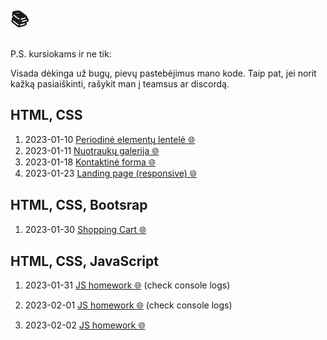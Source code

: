 # 📚

P.S. kursiokams ir ne tik:

Visada dėkinga už bugų, pievų pastebėjimus mano kode.
Taip pat, jei norit kažką pasiaiškinti, rašykit man į teamsus ar discordą.

## HTML, CSS

1. 2023-01-10 [Periodinė elementų lentelė 🌐](https://htmlpreview.github.io/?https://github.com/codevivi/BIT_JS-2023-01-09_homeworks/blob/master/2023-01-10_html-periodine-elementu-lentele/index.html)
2. 2023-01-11 [Nuotraukų galerija 🌐](https://htmlpreview.github.io/?https://github.com/codevivi/BIT_JS-2023-01-09_homeworks/blob/master/2023-01-11_nuotrauku-galerija/index.html)
3. 2023-01-18 [Kontaktinė forma 🌐](https://htmlpreview.github.io/?https://github.com/codevivi/BIT_JS-2023-01-09_homeworks/blob/master/2023-01-18_kontaktine-forma/index.html)
4. 2023-01-23 [Landing page (responsive) 🌐](https://htmlpreview.github.io/?https://github.com/codevivi/BIT_JS-2023-01-09_homeworks/blob/master/2023-01-23_landing-page/index.html)

## HTML, CSS, **Bootsrap**

1. 2023-01-30 [Shopping Cart 🌐](https://htmlpreview.github.io/?https://github.com/codevivi/BIT_JS-2023-01-09_homeworks/blob/master/2023-01-30_shopping-cart/index.html)

## HTML, CSS, **JavaScript**

1. 2023-01-31 [JS homework 🌐](https://htmlpreview.github.io/?https://github.com/codevivi/BIT_JS-2023-01-09_homeworks/blob/master/2023-01-31_JS/index.html) (check console logs)

2. 2023-02-01 [JS homework 🌐](https://htmlpreview.github.io/?https://github.com/codevivi/BIT_JS-2023-01-09_homeworks/blob/master/2023-02-01_JS/index.html) (check console logs)

3. 2023-02-02 [JS homework 🌐](https://htmlpreview.github.io/?https://github.com/codevivi/BIT_JS-2023-01-09_homeworks/blob/master/2023-02-02_JS/index.html)
